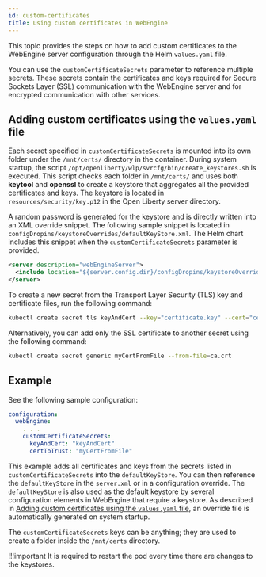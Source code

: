 ```yaml
---
id: custom-certificates
title: Using custom certificates in WebEngine
---
```


This topic provides the steps on how to add custom certificates to the WebEngine server configuration through the Helm `values.yaml` file.

You can use the `customCertificateSecrets` parameter to reference multiple secrets. These secrets contain the certificates and keys required for Secure Sockets Layer (SSL) communication with the WebEngine server and for encrypted communication with other services.

## Adding custom certificates using the `values.yaml` file

Each secret specified in `customCertificateSecrets` is mounted into its own folder under the `/mnt/certs/` directory in the container. During system startup, the script `/opt/openliberty/wlp/svrcfg/bin/create_keystores.sh` is executed. This script checks each folder in `/mnt/certs/` and uses both **keytool** and **openssl** to create a keystore that aggregates all the provided certificates and keys. The keystore is located in `resources/security/key.p12` in the Open Liberty server directory.

A random password is generated for the keystore and is directly written into an XML override snippet. The following sample snippet is located in `configDropins/keystoreOverrides/defaultKeyStore.xml`. The Helm chart includes this snippet when the `customCertificateSecrets` parameter is provided.

```xml
<server description="webEngineServer">
  <include location="${server.config.dir}/configDropins/keystoreOverrides/defaultKeyStore.xml"/>
</server>
```

To create a new secret from the Transport Layer Security (TLS) key and certificate files, run the following command:

```sh
kubectl create secret tls keyAndCert --key="certificate.key" --cert="certificate.crt"
```

Alternatively, you can add only the SSL certificate to another secret using the following command:

```sh
kubectl create secret generic myCertFromFile --from-file=ca.crt
```

## Example

See the following sample configuration:

```yaml
configuration:
  webEngine:
    . . .
    customCertificateSecrets:
      keyAndCert: "keyAndCert"
      certToTrust: "myCertFromFile"
```

This example adds all certificates and keys from the secrets listed in `customCertificateSecrets` into the `defaultKeyStore`. You can then reference the `defaultKeyStore` in the `server.xml` or in a configuration override. The `defaultKeyStore` is also used as the default keystore by several configuration elements in WebEngine that require a keystore. As described in [Adding custom certificates using the `values.yaml` file](#adding-custom-certificates-using-the-valuesyaml-file), an override file is automatically generated on system startup.

The `customCertificateSecrets` keys can be anything; they are used to create a folder inside the `/mnt/certs` directory.

!!!important
    It is required to restart the pod every time there are changes to the keystores.

